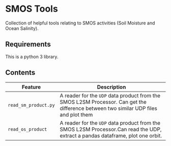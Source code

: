 # SMOS Tools

Collection of helpful tools relating to SMOS activities (Soil Moisture and Ocean Salinity).

## Requirements

This is a python 3 library.

## Contents

| Feature | Description |
|---------|-------------|
| `read_sm_product.py` | A reader for the `UDP` data product from the SMOS L2SM Processor. Can get the difference between two similar UDP files and plot them |
| `read_os_product` | A reader for the `UDP` data product from the SMOS L2SM Processor.Can read the UDP, extract a pandas dataframe, plot one orbit.|
